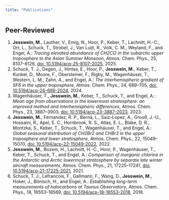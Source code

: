 ```yaml
---
title: "Publications"
---
```


## Peer-Reviewed

1. **Jesswein, M.**, Lauther, V., Emig, N., Hoor, P., Keber, T., Lachnitt, H.-C., Ort, L., Schuck, T., Strobel, J., Van Luijt, R., Volk, C. M., Weyland, F., and Engel, A.: *Tracing elevated abundance of CH2Cl2 in the subarctic upper troposphere to the Asian Summer Monsoon*, Atmos. Chem. Phys., 25, 8107–8126, [doi: 10.5194/acp-25-8107-2025](https://doi.org/10.5194/acp-25-8107-2025), 2025.
2. Schuck, T. J., Degen, J., Hintsa, E., Hoor, P., **Jesswein, M.**, Keber, T., Kunkel, D., Moore, F., Obersteiner, F., Rigby, M., Wagenhäuser, T., Western, L. M., Zahn, A., and Engel, A.: *The interhemispheric gradient of SF6 in the upper troposphere*, Atmos. Chem. Phys., 24, 689–705, [doi: 10.5194/acp-24-689-2024](https://doi.org/10.5194/acp-24-689-2024), 2024.
3. Wagenhäuser, T., **Jesswein, M.**, Keber, T., Schuck, T., and Engel, A.: *Mean age from observations in the lowermost stratosphere: an improved method and interhemispheric differences*, Atmos. Chem. Phys., 23, 3887–3903, [doi: 10.5194/acp-23-3887-2023](https://doi.org/10.5194/acp-23-3887-2023), 2023.
4. **Jesswein, M.**, Fernandez, R. P., Berná, L., Saiz-Lopez, A., Grooß, J.-U., Hossaini, R., Apel, E. C., Hornbrook, R. S., Atlas, E. L., Blake, D. R., Montzka, S., Keber, T., Schuck, T., Wagenhäuser, T., and Engel, A.: *Global seasonal distribution of CH2Br2 and CHBr3 in the upper troposphere and lower stratosphere*, Atmos. Chem. Phys., 22, 15049–15070, [doi: 10.5194/acp-22-15049-2022](https://doi.org/10.5194/acp-22-15049-2022), 2022.
5. **Jesswein, M.**, Bozem, H., Lachnitt, H.-C., Hoor, P., Wagenhäuser, T., Keber, T., Schuck, T., and Engel, A.: *Comparison of inorganic chlorine in the Antarctic and Arctic lowermost stratosphere by separate late winter aircraft measurements*, Atmos. Chem. Phys., 21, 17225–17241, [doi: 10.5194/acp-21-17225-2021](https://doi.org/10.5194/acp-21-17225-2021), 2021.
6. Schuck, T. J., Lefrancois, F., Gallmann, F., Wang, D., **Jesswein, M.**, Hoker, J., Bönisch, H., and Engel, A.: *Establishing long-term measurements of halocarbons at Taunus Observatory*, Atmos. Chem. Phys., 18, 16553–16569, [doi: 10.5194/acp-18-16553-2018](https://doi.org/10.5194/acp-18-16553-2018), 2018.
